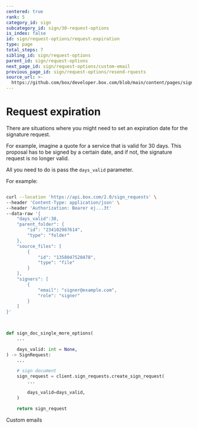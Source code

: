 ```yaml
---
centered: true
rank: 5
category_id: sign
subcategory_id: sign/30-request-options
is_index: false
id: sign/request-options/request-expiration
type: page
total_steps: 7
sibling_id: sign/request-options
parent_id: sign/request-options
next_page_id: sign/request-options/custom-email
previous_page_id: sign/request-options/resend-rquests
source_url: >-
  https://github.com/box/developer.box.com/blob/main/content/pages/sign/30-request-options/50-request-expiration.md
---
```

# Request expiration

There are situations where you might need to set an expiration date for the
signature request.

For example, imagine a quote for a service that is valid for 30 days. This
proposal has to be signed by a certain date, and if not, the signature request
is no longer valid.

All you need to do is pass the `days_valid` parameter.

For example:

<Tabs>

<Tab title='cURL'>

```bash

curl --location 'https://api.box.com/2.0/sign_requests' \
--header 'Content-Type: application/json' \
--header 'Authorization: Bearer ej...3t'
--data-raw '{
    "days_valid":30,
    "parent_folder": {
        "id": "234102987614",
        "type": "folder"
    },
    "source_files": [
        {
            "id": "1358047520478",
            "type": "file"
        }
    ],
    "signers": [
        {
            "email": "signer@example.com",
            "role": "signer"
        }
    ]
}'
    
```

</Tab>

<Tab title='Python Gen SDK'>

```python

def sign_doc_single_more_options(
    ...

    days_valid: int = None,
) -> SignRequest:
    ...

    # sign document
    sign_request = client.sign_requests.create_sign_request(
        ...

        days_valid=days_valid,
    )

    return sign_request

```

</Tab>

</Tabs>

<Next>

Custom emails

</Next>